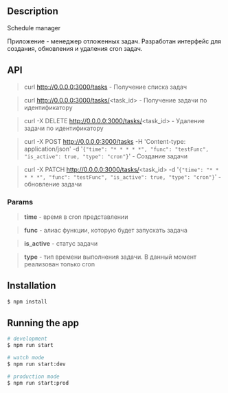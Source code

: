 ## Description

Schedule manager 

Приложение - менеджер отложенных задач. Разработан интерфейс для создания, обновления и удаления cron задач.

## API

>curl http://0.0.0.0:3000/tasks - Получение списка задач

>curl http://0.0.0.0:3000/tasks/<task_id> - Получение задачи по идентификатору

>curl -X DELETE http://0.0.0.0:3000/tasks/<task_id> - Удаление задачи по идентификатору

>curl -X POST http://0.0.0.0:3000/tasks -H 'Content-type: application/json' -d '```{"time": "* * * * *", "func": "testFunc", "is_active": true, "type": "cron"}```' - Создание задачи

>curl -X PATCH http://0.0.0.0:3000/tasks/<task_id> -d '```{"time": "* * * * *", "func": "testFunc", "is_active": true, "type": "cron"}```' - обновление задачи

### Params

>**time** - время в cron представлении

>**func** - алиас функции, которую будет запускать задача

>**is_active** - статус задачи 

>**type** - тип времени выполнения задачи. В данный момент реализован только cron 


## Installation

```bash
$ npm install
```

## Running the app

```bash
# development
$ npm run start

# watch mode
$ npm run start:dev

# production mode
$ npm run start:prod
```